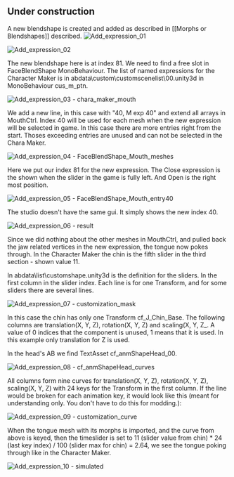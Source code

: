 ## Under construction

A new blendshape is created and added as described in [[Morphs or Blendshapes]] described.
![Add_expression_01](https://user-images.githubusercontent.com/104311725/188323195-62798d13-899d-4cf1-bd36-0d6b554386b8.png)

![Add_expression_02](https://user-images.githubusercontent.com/104311725/188323343-cac08264-3fcc-4d78-92cf-c1ea12b023bf.png)

The new blendshape here is at index 81. We need to find a free slot in FaceBlendShape MonoBehaviour. The list of named expressions for the Character Maker is in abdata\custom\customscenelist\00.unity3d in MonoBehaviour cus_m_ptn.

![Add_expression_03 - chara_maker_mouth](https://user-images.githubusercontent.com/104311725/188323593-e861d8dc-8406-40b4-9ed4-3f9ef65650b3.png)

We add a new line, in this case with "40, M exp 40" and extend all arrays in MouthCtrl. Index 40 will be used for each mesh when the new expression will be selected in game. In this case there are more entries right from the start. Thoses exceeding entries are unused and can not be selected in the Chara Maker.

![Add_expression_04 - FaceBlendShape_Mouth_meshes](https://user-images.githubusercontent.com/104311725/188323899-90ee0e71-153f-42b3-a496-515f3cd6f5ae.png)

Here we put our index 81 for the new expression. The Close expression is the shown when the slider in the game is fully left. And Open is the right most position.

![Add_expression_05 - FaceBlendShape_Mouth_entry40](https://user-images.githubusercontent.com/104311725/188324185-23fe1656-08de-454c-af8e-55b343a92a99.png)

The studio doesn't have the same gui. It simply shows the new index 40.

![Add_expression_06 - result](https://user-images.githubusercontent.com/104311725/188325075-7bd4f43b-b1fe-4b8f-87ff-a421a62f40b3.png)

Since we did nothing about the other meshes in MouthCtrl, and pulled back the jaw related vertices in the new expression, the tongue now pokes through. In the Character Maker the chin is the fifth slider in the third section - shown value 11.

In abdata\list\customshape.unity3d is the definition for the sliders. In the first column in the slider index. Each line is for one Transform, and for some sliders there are several lines. 

![Add_expression_07 - customization_mask](https://user-images.githubusercontent.com/104311725/188325498-8abc04f0-44f6-48c4-8ad2-8e97747f1533.png)

In this case the chin has only one Transform cf_J_Chin_Base. The following columns are translation(X, Y, Z), rotation(X, Y, Z) and scaling(X, Y, Z_. A value of 0 indices that the component is unused, 1 means that it is used. In this example only translation for Z is used. 

In the head's AB we find TextAsset cf_anmShapeHead_00. 

![Add_expression_08 - cf_anmShapeHead_curves](https://user-images.githubusercontent.com/104311725/188326256-759f2a3f-2f6a-457b-843b-8b1c6a3eac51.png)

All columns form nine curves for translation(X, Y, Z), rotation(X, Y, Z), scaling(X, Y, Z) with 24 keys for the Transform in the first column. If the line would be broken for each animation key, it would look like this (meant for understanding only. You don't have to do this for modding.): 

![Add_expression_09 - customization_curve](https://user-images.githubusercontent.com/104311725/188326342-f146c352-a123-4c7c-b162-63ffb0b88af3.png)

When the tongue mesh with its morphs is imported, and the curve from above is keyed, then the timeslider is set to 11 (slider value from chin) * 24 (last key index) / 100 (slider max for chin) = 2.64, we see the tongue poking through like in the Character Maker. 

![Add_expression_10 - simulated](https://user-images.githubusercontent.com/104311725/188327021-d98d54d3-5547-45a5-870a-d83ae0934472.png)
